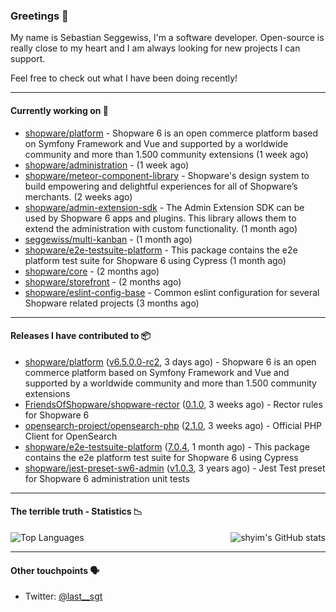 ### Greetings 👋

My name is Sebastian Seggewiss, I'm a software developer.
Open-source is really close to my heart and I am always looking for new projects I can support.

Feel free to check out what I have been doing recently!

---

#### Currently working on 💪

- [shopware/platform](https://github.com/shopware/platform) - Shopware 6 is an open commerce platform based on Symfony Framework and Vue and supported by a worldwide community and more than 1.500 community extensions (1 week ago)
- [shopware/administration](https://github.com/shopware/administration) -  (1 week ago)
- [shopware/meteor-component-library](https://github.com/shopware/meteor-component-library) - Shopware&#39;s design system to build empowering and delightful experiences for all of Shopware’s merchants. (2 weeks ago)
- [shopware/admin-extension-sdk](https://github.com/shopware/admin-extension-sdk) - The Admin Extension SDK can be used by Shopware 6 apps and plugins. This library allows them to extend the administration with custom functionality. (1 month ago)
- [seggewiss/multi-kanban](https://github.com/seggewiss/multi-kanban) -  (1 month ago)
- [shopware/e2e-testsuite-platform](https://github.com/shopware/e2e-testsuite-platform) - This package contains the e2e platform test suite for Shopware 6 using Cypress (1 month ago)
- [shopware/core](https://github.com/shopware/core) -  (2 months ago)
- [shopware/storefront](https://github.com/shopware/storefront) -  (2 months ago)
- [shopware/eslint-config-base](https://github.com/shopware/eslint-config-base) - Common eslint configuration for several Shopware related projects (3 months ago)

---

#### Releases I have contributed to 📦

- [shopware/platform](https://github.com/shopware/platform) ([v6.5.0.0-rc2](https://github.com/shopware/platform/releases/tag/v6.5.0.0-rc2), 3 days ago) - Shopware 6 is an open commerce platform based on Symfony Framework and Vue and supported by a worldwide community and more than 1.500 community extensions
- [FriendsOfShopware/shopware-rector](https://github.com/FriendsOfShopware/shopware-rector) ([0.1.0](https://github.com/FriendsOfShopware/shopware-rector/releases/tag/0.1.0), 3 weeks ago) - Rector rules for Shopware 6
- [opensearch-project/opensearch-php](https://github.com/opensearch-project/opensearch-php) ([2.1.0](https://github.com/opensearch-project/opensearch-php/releases/tag/2.1.0), 3 weeks ago) - Official PHP Client for OpenSearch
- [shopware/e2e-testsuite-platform](https://github.com/shopware/e2e-testsuite-platform) ([7.0.4](https://github.com/shopware/e2e-testsuite-platform/releases/tag/7.0.4), 1 month ago) - This package contains the e2e platform test suite for Shopware 6 using Cypress
- [shopware/jest-preset-sw6-admin](https://github.com/shopware/jest-preset-sw6-admin) ([v1.0.3](https://github.com/shopware/jest-preset-sw6-admin/releases/tag/v1.0.3), 3 years ago) - Jest Test preset for Shopware 6 administration unit tests

---

#### The terrible truth - Statistics 📉

<img align="right" alt="shyim's GitHub stats" src="https://github-readme-stats.vercel.app/api?username=seggewiss&count_private=1&show_icons=true&" />

![Top Languages](https://github-readme-stats.vercel.app/api/top-langs/?username=seggewiss)

---

#### Other touchpoints 🗣

- Twitter: [@last__sgt](https://twitter.com/last__sgt)
